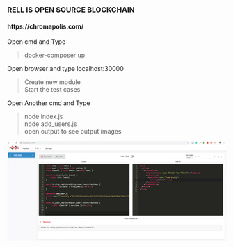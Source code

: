 <h3> RELL IS OPEN SOURCE BLOCKCHAIN </h3>
<h4>https://chromapolis.com/</h4>

Open cmd and Type 
>docker-composer up

Open browser and type localhost:30000 
>Create new module <br>
>Start the test cases <br>

Open Another cmd and Type
>node index.js  <br>
>node add_users.js <br>
>open output to see output images


![Screenshot](localhost.png)


